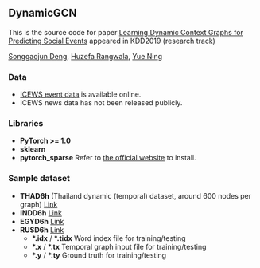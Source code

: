 ## DynamicGCN
This is the source code for paper [Learning Dynamic Context Graphs for Predicting Social Events](https://dl.acm.org/citation.cfm?id=3330919 "Learning Dynamic Context Graphs for Predicting Social Events") appeared in KDD2019 (research track)

[Songgaojun Deng](https://amy-deng.github.io/home/), [Huzefa Rangwala](https://cs.gmu.edu/~hrangwal/), [Yue Ning](https://yue-ning.github.io/)

### Data
- [ICEWS event data](https://dataverse.harvard.edu/dataset.xhtml?persistentId=doi:10.7910/DVN/28075 "ICEWS event data") is available online.
- ICEWS news data has not been released publicly.

### Libraries
- **PyTorch >= 1.0**
- **sklearn**
- **pytorch_sparse** Refer to [the official website](https://github.com/rusty1s/pytorch_sparse "this page") to install.

### Sample dataset
- **THAD6h** (Thailand dynamic (temporal) dataset, around 600 nodes per graph) [Link](https://drive.google.com/open?id=1l1vBoldu1U_ktqKT8tr9HyTHDydEmXWo "Link")
- **INDD6h** [Link](https://drive.google.com/drive/folders/1ySdGDpLlBbh1XuG5cAL9FmFFVrgE7-wr?usp=sharing "Link")
- **EGYD6h** [Link](https://drive.google.com/drive/folders/1ZvVn81TZF7kn3kh9eIMlm2YX6NeV6hxG?usp=sharing "Link")
- **RUSD6h** [Link](https://drive.google.com/drive/folders/1EikE191TA7rx_YhmGsMOrjaW7fFmVpLV?usp=sharing "Link")
  - **\*.idx** / **\*.tidx**      Word index file for training/testing
  - **\*.x** / **\*.tx**      Temporal graph input file for training/testing
  - **\*.y** / **\*.ty**      Ground truth for training/testing
